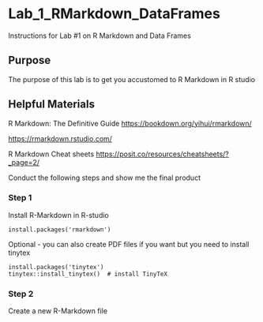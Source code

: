# Lab_1_RMarkdown_DataFrames
Instructions for Lab #1 on R Markdown and Data Frames

## Purpose 
The purpose of this lab is to get you accustomed to R Markdown in R studio

## Helpful Materials
R Markdown: The Definitive Guide
<https://bookdown.org/yihui/rmarkdown/>

<https://rmarkdown.rstudio.com/>

R Markdown Cheat sheets
<https://posit.co/resources/cheatsheets/?_page=2/>

Conduct the following steps and show me the final product

### Step 1
Install R-Markdown in R-studio

```install.packages('rmarkdown')```

Optional - you can also create PDF files if you want but you need to install tinytex

```
install.packages('tinytex')
tinytex::install_tinytex()  # install TinyTeX
```

### Step 2
Create a new R-Markdown file

